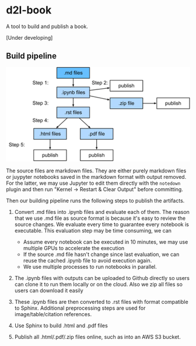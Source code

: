 # d2l-book

A tool to build and publish a book. 

[Under developing]

## Build pipeline

![](./build.svg)

The source files are markdown files. They are either purely markdown files or
juypyter notebooks saved in the markdown format with output removed. For the
latter, we may use Jupyter to edit them directly with the `notedown` plugin and
then run "Kernel -> Restart & Clear Output" before committing.

Then our building pipeline runs the following steps to publish the artifacts.

1. Convert .md files into .ipynb files and evaluate each of them. The reason that
   we use .md file as source format is because it's easy to review the source
   changes. We evaluate every time to guarantee every notebook is
   executable. This evaluation step may be time consuming, we can

   - Assume every notebook can be executed in 10 minutes, we may use multiple
     GPUs to accelerate the execution
   - If the source .md file hasn't change since last evaluation, we can reuse
     the cached .ipynb file to avoid execution again.
   - We use multiple processes to run notebooks in parallel.

1. The .ipynb files with outputs can be uploaded to Github directly so users can
   clone it to run them locally or on the cloud. Also we zip all files so users
   can download it easily

1. These .ipynb files are then converted to .rst files with format compatible to
   Sphinx. Additional preprocessing steps are used for image/table/citation
   references.

1. Use Sphinx to build .html and .pdf files

1. Publish all .html/.pdf/.zip files online, such as into an AWS S3 bucket.
